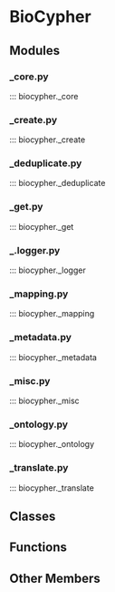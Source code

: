 
# BioCypher

## Modules

[//]: # (TODO yaxi: list all the submodules in biocypher and their purpose, for instance: _core.py. Hint: use mkdocstrings documentation)
### _core.py
::: biocypher._core
### _create.py
::: biocypher._create
### _deduplicate.py
::: biocypher._deduplicate
### _get.py
::: biocypher._get
### _.logger.py
::: biocypher._logger
### _mapping.py
::: biocypher._mapping
### _metadata.py
::: biocypher._metadata
### _misc.py
::: biocypher._misc
### _ontology.py
::: biocypher._ontology
### _translate.py
::: biocypher._translate


## Classes



## Functions



## Other Members
